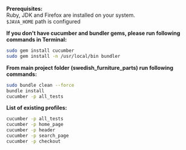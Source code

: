 **Prerequisites:** <br />
Ruby, JDK and Firefox are installed on your system. <br />
`$JAVA_HOME` path is configured

**If you don't have cucumber and bundler gems, please run following commands in Terminal:** <br />
```sh
sudo gem install cucumber
sudo gem install -n /usr/local/bin bundler
```

**From main project folder (swedish_furniture_parts) run following commands:** <br />
```sh
sudo bundle clean --force
bundle install
cucumber -p all_tests
```

**List of existing profiles:** <br />
```sh
cucumber -p all_tests
cucumber -p home_page
cucumber -p header
cucumber -p search_page
cucumber -p checkout
```
